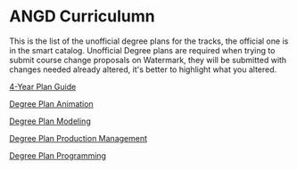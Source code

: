 # ANGD Curriculumn

This is the list of the unofficial degree plans for the tracks, the official one is in the smart catalog.
Unofficial Degree plans are required when trying to submit course change proposals on Watermark, they will be submitted with changes needed already altered, it's better to highlight what you altered.

[4-Year Plan Guide](https://studentuiwtx-my.sharepoint.com/:w:/g/personal/jili1_uiwtx_edu/EYaseKfWtBtDs5_xpMDO2MQB5JpfUavgGygTGZaIAmsd4A?e=647YfB)

[Degree Plan Animation](https://studentuiwtx-my.sharepoint.com/:w:/g/personal/jili1_uiwtx_edu/EeXre_RtdbhBjWT58UgcmywBh6joNpc4rUNPxnzBSaZ6eA?e=GgLTeH)

[Degree Plan Modeling](https://studentuiwtx-my.sharepoint.com/:w:/g/personal/jili1_uiwtx_edu/EVS7hClBY6xNidm2nT36mH4BpTr06lIvpNbdRVv7YIJ8kw?e=wjcRVx)

[Degree Plan Production Management](https://studentuiwtx-my.sharepoint.com/:w:/g/personal/jili1_uiwtx_edu/EanfQJ8X7ZVGpS8dyrgfVC0BQevWSVtxk49AL5a9hvvrlw?e=BXrlw8)

[Degree Plan Programming](https://studentuiwtx-my.sharepoint.com/:w:/g/personal/jili1_uiwtx_edu/ES0VgS8l4hFNvRMCs9tWZ48By_n6lLfr7WdYtSAuqoVA8Q?e=Eh4gn1)

